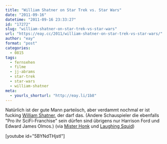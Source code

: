 ```yaml
---
title: "William Shatner on Star Trek vs. Star Wars"
date: "2011-09-16"
datetime: "2011-09-16 23:33:27"
id: "17272"
slug: "william-shatner-on-star-trek-vs-star-wars"
url: "https://eay.cc/2011/william-shatner-on-star-trek-vs-star-wars/"
author: "eay"
format: "post"
categories:
  - 0815
tags:
  - fernsehen
  - filme
  - jj-abrams
  - star-trek
  - star-wars
  - william-shatner
meta:
  - yourls_shorturl: "http://eay.li/1b8"
---
```


Natürlich ist der gute Mann parteiisch, aber verdammt nochmal er ist fucking [William Shatner](//eay.cc/tag/william-shatner/), der darf das. (Andere Schauspieler die ebenfalls "Pro ihr SciFi-Franchise" sein dürfen sind übrigens nur Harrison Ford und Edward James Olmos.) (via [Mister Honk](http://www.misterhonk.de/blog/21319/william-shatner-on-star-trek-vs-star-wars/) und [Laughing Squid](http://laughingsquid.com/william-shatner-on-star-trek-vs-star-wars/))

\[youtube id="5BYNdTHjstI"\]
